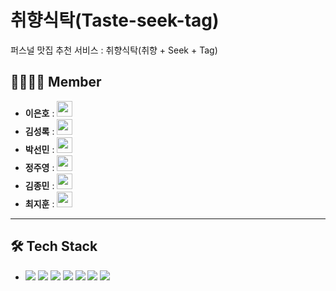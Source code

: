 # 취향식탁(Taste-seek-tag)
퍼스널 맛집 추천 서비스 : 취향식탁(취향 + Seek + Tag)

## 👨‍👨‍👧‍👧 Member
- **이은호** : <a href="https://github.com/xilverh0ya">
    <img src="https://github.com/xilverh0ya.png"
    width="25"></a>
- **김성록** : <a href="https://github.com/LearningnRunning">
    <img src="https://github.com/LearningnRunning.png"
    width="25"></a>
- **박선민** : <a href="https://github.com/firstout">
    <img src="https://github.com/firstout.png"
    width="25"></a>
- **정주영** : <a href="https://github.com/jjy0328">
    <img src="https://github.com/jjy0328.png"
    width="25"></a>
- **김종민** : <a href="https://github.com/EvoDmiK">
    <img src="https://github.com/EvoDmiK.png"
    width="25"></a>
- **최지훈** : <a href="https://github.com/ji-hun-choi">
    <img src="https://github.com/ji-hun-choi.png"
    width="25"></a>
---


## 🛠 Tech Stack
-
    <img src="https://img.shields.io/badge/Python-3776AB?style=flat-square&logo=Python&logoColor=white"/>
    <img src="https://img.shields.io/badge/Kotlin-7F52FF?style=flat-square&logo=Kotlin&logoColor=white"/>
    <img src="https://img.shields.io/badge/Swift-F05138?style=flat-square&logo=Swift&logoColor=white"/>
    <img src="https://img.shields.io/badge/Jupyter-F37626?style=flat-square&logo=Jupyter&logoColor=white"/>
    <img src="https://img.shields.io/badge/Google Colab-FFAE1A?logo=GoogleColab&logoColor=white"/>
    <img src="https://img.shields.io/badge/Android Studio-DDC84?style=flat-square&logo=Android Studio&logoColor=white"/>
    <img src="https://img.shields.io/badge/Xcode-147EFB?style=flat-square&logo=Xcode&logoColor=white"/>
